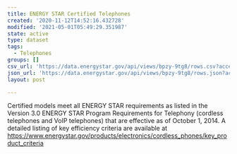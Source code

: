 ```yaml
---
title: ENERGY STAR Certified Telephones
created: '2020-11-12T14:52:16.432728'
modified: '2021-05-01T05:49:29.351987'
state: active
type: dataset
tags:
  - Telephones
groups: []
csv_url: 'https://data.energystar.gov/api/views/bpzy-9tg8/rows.csv?accessType=DOWNLOAD'
json_url: 'https://data.energystar.gov/api/views/bpzy-9tg8/rows.json?accessType=DOWNLOAD'
layout: post

---
```

Certified models meet all ENERGY STAR requirements as listed in the Version 3.0 ENERGY STAR Program Requirements for Telephony (cordless telephones and VoIP telephones) that are effective as of October 1, 2014. A detailed listing of key efficiency criteria are available at https://www.energystar.gov/products/electronics/cordless_phones/key_product_criteria
